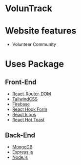# VolunTrack

<!-- - [web name](url) -->

# Website features

- Volunteer Community

# Uses Package

## Front-End

- [React-Router-DOM](https://reactrouter.com/en/main)
- [TailwindCSS](https://github.com/vitejs/vite-plugin-react-swc)
- [Firebase](https://firebase.google.com/?gad_source=1&gclid=EAIaIQobChMIs5ywobWBhgMVcNc8Ah0DzQqyEAAYASAAEgJv7fD_BwE&gclsrc=aw.ds)
- [React Hook Form](https://react-hook-form.com)
- [React Icons](https://react-icons.github.io/react-icons)
- [React Hot Toast](https://react-hot-toast.com/)

## Back-End

- [MongoDB](https://www.mongodb.com)
- [Express.js](https://expressjs.com)
- [Node.js](https://nodejs.org/en)
